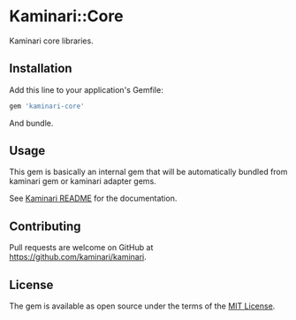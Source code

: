 # Kaminari::Core

Kaminari core libraries.


## Installation

Add this line to your application's Gemfile:

```ruby
gem 'kaminari-core'
```

And bundle.


## Usage

This gem is basically an internal gem that will be automatically bundled from kaminari gem or kaminari adapter gems.

See [Kaminari README](https://github.com/kaminari/kaminari/blob/master/README.md) for the documentation.


## Contributing

Pull requests are welcome on GitHub at https://github.com/kaminari/kaminari.


## License

The gem is available as open source under the terms of the [MIT License](http://opensource.org/licenses/MIT).
